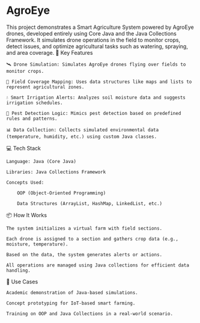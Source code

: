 # AgroEye
This project demonstrates a Smart Agriculture System powered by AgroEye drones, developed entirely using Core Java and the Java Collections Framework. It simulates drone operations in the field to monitor crops, detect issues, and optimize agricultural tasks such as watering, spraying, and area coverage.
🌱 Key Features

    🛰️ Drone Simulation: Simulates AgroEye drones flying over fields to monitor crops.

    📍 Field Coverage Mapping: Uses data structures like maps and lists to represent agricultural zones.

    💧 Smart Irrigation Alerts: Analyzes soil moisture data and suggests irrigation schedules.

    🐛 Pest Detection Logic: Mimics pest detection based on predefined rules and patterns.

    📊 Data Collection: Collects simulated environmental data (temperature, humidity, etc.) using custom Java classes.

💻 Tech Stack

    Language: Java (Core Java)

    Libraries: Java Collections Framework 

    Concepts Used:

        OOP (Object-Oriented Programming)

        Data Structures (ArrayList, HashMap, LinkedList, etc.)

📦 How It Works

    The system initializes a virtual farm with field sections.

    Each drone is assigned to a section and gathers crop data (e.g., moisture, temperature).

    Based on the data, the system generates alerts or actions.

    All operations are managed using Java collections for efficient data handling.

🎯 Use Cases

    Academic demonstration of Java-based simulations.

    Concept prototyping for IoT-based smart farming.

    Training on OOP and Java Collections in a real-world scenario.
